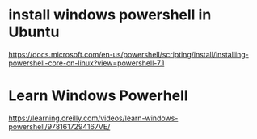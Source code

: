 
# install windows powershell in Ubuntu
https://docs.microsoft.com/en-us/powershell/scripting/install/installing-powershell-core-on-linux?view=powershell-7.1

# Learn Windows Powerhell
https://learning.oreilly.com/videos/learn-windows-powershell/9781617294167VE/